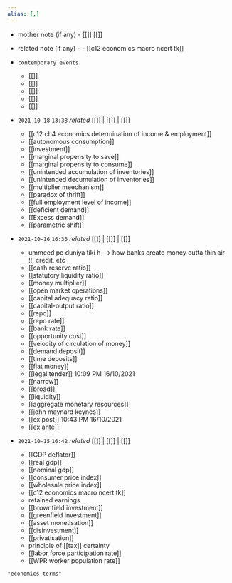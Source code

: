 ```yaml
---
alias: [,]
---
```

- mother note (if any)
		- [[]] [[]]
- related note (if any) -
		- [[c12 economics macro ncert tk]]
- `contemporary events`
	- [[]]
	- [[]]
	- [[]]
	- [[]]
	- [[]]

- `2021-10-18`  `13:38` _related_ [[]] | [[]] | [[]]
	- [[c12 ch4 economics determination of income & employment]]
	- [[autonomous consumption]]
	- [[investment]]
	- [[marginal propensity to save]]
	- [[marginal propensity to consume]]
	- [[unintended accumulation of inventories]]
	- [[unintended decumulation of inventories]]
	- [[multiplier meechanism]]
	- [[paradox of thrift]]
	- [[full employment level of income]]
	- [[deficient demand]]
	- [[Excess demand]]
	- [[parametric shift]]
- `2021-10-16`  `16:36` _related_ [[]] | [[]] | [[]]
	- ummeed pe duniya tiki h --> how banks create money outta thin air !!, credit, etc
	- [[cash reserve ratio]]
	- [[statutory liquidity ratio]]
	- [[money multiplier]]
	- [[open market operations]]
	- [[capital adequacy ratio]]
	- [[capital-output ratio]]
	- [[repo]]
	- [[repo rate]]
	- [[bank rate]]
	- [[opportunity cost]]
	- [[velocity of circulation of money]]
	- [[demand deposit]]
	- [[time deposits]]
	- [[fiat money]]
	- [[legal tender]] 10:09 PM 16/10/2021
	- [[narrow]]
	- [[broad]]
	- [[liquidity]]
	- [[aggregate monetary resources]]
	- [[john maynard keynes]]
	- [[ex post]] 10:43 PM 16/10/2021
	- [[ex ante]]
- `2021-10-15`  `16:42` _related_ [[]] | [[]] | [[]]
	- [[GDP deflator]]
	- [[real gdp]]
	- [[nominal gdp]]
	- [[consumer price index]]
	- [[wholesale price index]]
	- [[c12 economics macro ncert tk]]
	- retained earnings
	- [[brownfield investment]]
	- [[greenfield investment]]
	- [[asset monetisation]]
	- [[disinvestment]]
	- [[privatisation]]
	- principle of [[tax]] certainty
	- [[labor force participation rate]]
	- [[WPR worker population rate]]

```query 2021-10-15 18:47
"economics terms"
```